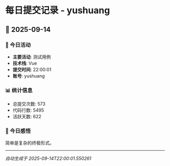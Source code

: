 # 每日提交记录 - yushuang

## 📅 2025-09-14

### 🎯 今日活动
- **主要活动**: 测试用例
- **技术栈**: Vue
- **提交时间**: 22:00:01
- **账号**: yushuang

### 📊 统计信息
- 总提交次数: 573
- 代码行数: 5495
- 活跃天数: 622

### 💭 今日感悟
简单是复杂的终极形式。

---
*自动生成于 2025-09-14T22:00:01.550261*
